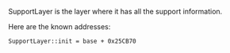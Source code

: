 SupportLayer is the layer where it has all the support information.

Here are the known addresses:

```
SupportLayer::init = base + 0x25CB70
```